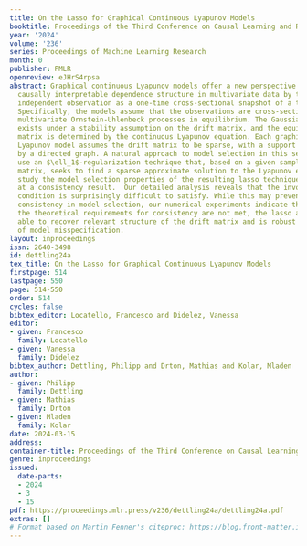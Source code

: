 ```yaml
---
title: On the Lasso for Graphical Continuous Lyapunov Models
booktitle: Proceedings of the Third Conference on Causal Learning and Reasoning
year: '2024'
volume: '236'
series: Proceedings of Machine Learning Research
month: 0
publisher: PMLR
openreview: eJHrS4rpsa
abstract: Graphical continuous Lyapunov models offer a new perspective on modeling
  causally interpretable dependence structure in multivariate data by treating each
  independent observation as a one-time cross-sectional snapshot of a temporal process.
  Specifically, the models assume that the observations are cross-sections of independent
  multivariate Ornstein-Uhlenbeck processes in equilibrium. The Gaussian equilibrium
  exists under a stability assumption on the drift matrix, and the equilibrium covariance
  matrix is determined by the continuous Lyapunov equation. Each graphical continuous
  Lyapunov model assumes the drift matrix to be sparse, with a support determined
  by a directed graph. A natural approach to model selection in this setting is to
  use an $\ell_1$-regularization technique that, based on a given sample covariance
  matrix, seeks to find a sparse approximate solution to the Lyapunov equation. We
  study the model selection properties of the resulting lasso technique to arrive
  at a consistency result.  Our detailed analysis reveals that the involved irrepresentability
  condition is surprisingly difficult to satisfy. While this may prevent asymptotic
  consistency in model selection, our numerical experiments indicate that even if
  the theoretical requirements for consistency are not met, the lasso approach is
  able to recover relevant structure of the drift matrix and is robust to aspects
  of model misspecification.
layout: inproceedings
issn: 2640-3498
id: dettling24a
tex_title: On the Lasso for Graphical Continuous Lyapunov Models
firstpage: 514
lastpage: 550
page: 514-550
order: 514
cycles: false
bibtex_editor: Locatello, Francesco and Didelez, Vanessa
editor:
- given: Francesco
  family: Locatello
- given: Vanessa
  family: Didelez
bibtex_author: Dettling, Philipp and Drton, Mathias and Kolar, Mladen
author:
- given: Philipp
  family: Dettling
- given: Mathias
  family: Drton
- given: Mladen
  family: Kolar
date: 2024-03-15
address:
container-title: Proceedings of the Third Conference on Causal Learning and Reasoning
genre: inproceedings
issued:
  date-parts:
  - 2024
  - 3
  - 15
pdf: https://proceedings.mlr.press/v236/dettling24a/dettling24a.pdf
extras: []
# Format based on Martin Fenner's citeproc: https://blog.front-matter.io/posts/citeproc-yaml-for-bibliographies/
---
```

